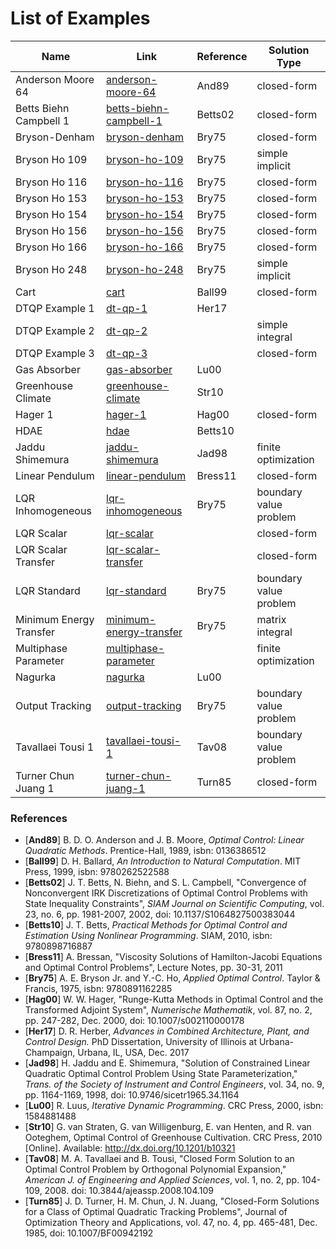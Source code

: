 # List of Examples

| Name | Link | Reference | Solution Type |
| ---- | ---- | ---- | ---- |
| Anderson Moore 64 | [anderson-moore-64](anderson-moore-64/) | And89 | closed-form |
| Betts Biehn Campbell 1 | [betts-biehn-campbell-1](betts-biehn-campbell-1/) | Betts02 | closed-form |
| Bryson-Denham | [bryson-denham](bryson-denham/) | Bry75 | closed-form |
| Bryson Ho 109 | [bryson-ho-109](bryson-ho-109/) | Bry75 | simple implicit |
| Bryson Ho 116 | [bryson-ho-116](bryson-ho-116/) | Bry75 | closed-form |
| Bryson Ho 153 | [bryson-ho-153](bryson-ho-153/) | Bry75 | closed-form |
| Bryson Ho 154 | [bryson-ho-154](bryson-ho-154/) | Bry75 | closed-form |
| Bryson Ho 156 | [bryson-ho-156](bryson-ho-156/) | Bry75 | closed-form |
| Bryson Ho 166 | [bryson-ho-166](bryson-ho-166/) | Bry75 | closed-form |
| Bryson Ho 248 | [bryson-ho-248](bryson-ho-248/) | Bry75 | simple implicit |
| Cart | [cart](cart/) | Ball99 | closed-form |
| DTQP Example 1 | [dt-qp-1](dt-qp-1/) | Her17 | |
| DTQP Example 2 | [dt-qp-2](dt-qp-2/) | | simple integral |
| DTQP Example 3 | [dt-qp-3](dt-qp-3/) | | closed-form |
| Gas Absorber | [gas-absorber](gas-absorber/) | Lu00 |  |
| Greenhouse Climate | [greenhouse-climate](greenhouse-climate/) | Str10 |  |
| Hager 1 | [hager-1](hager-1/) | Hag00 | closed-form |
| HDAE | [hdae](hdae/) | Betts10 |  |
| Jaddu Shimemura | [jaddu-shimemura](jaddu-shimemura/) | Jad98 | finite optimization |
| Linear Pendulum | [linear-pendulum](linear-pendulum/) | Bress11 | closed-form |
| LQR Inhomogeneous | [lqr-inhomogeneous](lqr-inhomogeneous/) | Bry75 | boundary value problem |
| LQR Scalar | [lqr-scalar](lqr-scalar/) | | closed-form |
| LQR Scalar Transfer | [lqr-scalar-transfer](lqr-scalar-transfer/) | | closed-form |
| LQR Standard | [lqr-standard](lqr-standard/) | Bry75 | boundary value problem |
| Minimum Energy Transfer | [minimum-energy-transfer](minimum-energy-transfer/) | Bry75 | matrix integral |
| Multiphase Parameter | [multiphase-parameter](multiphase-parameter/) | | finite optimization |
| Nagurka | [nagurka](nagurka/) | Lu00 |  |
| Output Tracking | [output-tracking](output-tracking/) | Bry75 | boundary value problem |
| Tavallaei Tousi 1 | [tavallaei-tousi-1](tavallaei-tousi-1/) | Tav08 | boundary value problem |
| Turner Chun Juang 1 | [turner-chun-juang-1](turner-chun-juang-1/) | Turn85 | closed-form |

### References
- [**And89**] B. D. O. Anderson and J. B. Moore, *Optimal Control: Linear Quadratic Methods*. Prentice-Hall, 1989, isbn: 0136386512
- [**Ball99**] D. H. Ballard, *An Introduction to Natural Computation*. MIT Press, 1999, isbn: 9780262522588
- [**Betts02**] J. T. Betts, N. Biehn, and S. L. Campbell, "Convergence of Nonconvergent IRK Discretizations of Optimal Control Problems with State Inequality Constraints", *SIAM Journal on Scientific Computing*, vol. 23, no. 6, pp. 1981-2007, 2002, doi: 10.1137/S1064827500383044
- [**Betts10**] J. T. Betts, *Practical Methods for Optimal Control and Estimation Using Nonlinear Programming*. SIAM, 2010, isbn: 9780898716887
- [**Bress11**]  A. Bressan, "Viscosity Solutions of Hamilton-Jacobi Equations and Optimal Control Problems", Lecture Notes, pp. 30-31, 2011
- [**Bry75**] A. E. Bryson Jr. and Y.-C. Ho, *Applied Optimal Control*. Taylor & Francis, 1975, isbn: 9780891162285
- [**Hag00**] W. W. Hager, "Runge-Kutta Methods in Optimal Control and the Transformed Adjoint System", *Numerische Mathematik*, vol. 87, no. 2, pp. 247-282, Dec. 2000, doi: 10.1007/s002110000178
- [**Her17**] D. R. Herber, *Advances in Combined Architecture, Plant, and Control Design.* PhD Dissertation, University of Illinois at Urbana-Champaign, Urbana, IL, USA, Dec. 2017
- [**Jad98**] H. Jaddu and E. Shimemura, "Solution of Constrained Linear Quadratic Optimal Control Problem Using State Parameterization," *Trans. of the Society of Instrument and Control Engineers*, vol. 34, no. 9, pp. 1164-1169, 1998, doi: 10.9746/sicetr1965.34.1164
- [**Lu00**] R. Luus, *Iterative Dynamic Programming*. CRC Press, 2000, isbn: 1584881488
- [**Str10**] G. van Straten, G. van Willigenburg, E. van Henten, and R. van Ooteghem, Optimal Control of Greenhouse Cultivation. CRC Press, 2010 [Online]. Available: http://dx.doi.org/10.1201/b10321
- [**Tav08**] M. A. Tavallaei and B. Tousi, "Closed Form Solution to an Optimal Control Problem by Orthogonal Polynomial Expansion," *American J. of Engineering and Applied Sciences*, vol. 1, no. 2, pp. 104-109, 2008. doi: 10.3844/ajeassp.2008.104.109
- [**Turn85**] J. D. Turner, H. M. Chun, J. N. Juang, "Closed-Form Solutions for a Class of Optimal Quadratic Tracking Problems", Journal of Optimization Theory and Applications, vol. 47, no. 4, pp. 465-481, Dec. 1985, doi: 10.1007/BF00942192

<!-- Something about DTQP_template.m -->